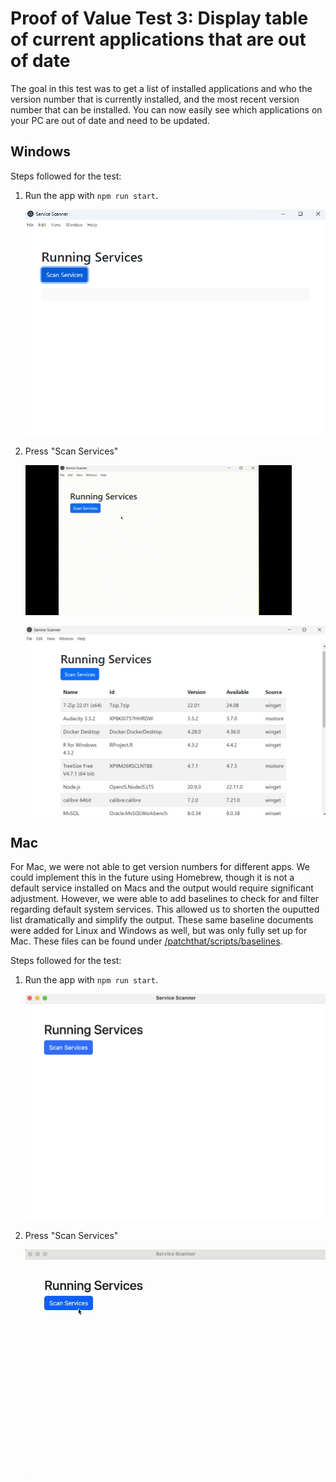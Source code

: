 # Proof of Value Test 3: Display table of current applications that are out of date

The goal in this test was to get a list of installed applications and who the version number that is currently installed, and the most recent version number that can be installed. You can now easily see which applications on your PC are out of date and need to be updated.

## Windows

Steps followed for the test:

1. Run the app with `npm run start`.

   ![Starting up the app on Windows](../../resources/docImages/PoVTest1-Windows-1.png)

2. Press "Scan Services"

   ![Running services scanner on Windows](../../resources/docImages/PoVTest3-Windows-1.gif)

   ![Services scanner results for Windows](../../resources/docImages/PoVTest3-WindowsPic.png)

## Mac

For Mac, we were not able to get version numbers for different apps. We could implement this in the future using Homebrew, though it is not a default service installed on Macs and the output would require significant adjustment. However, we were able to add baselines to check for and filter regarding default system services. This allowed us to shorten the ouputted list dramatically and simplify the output. These same baseline documents were added for Linux and Windows as well, but was only fully set up for Mac. These files can be found under [/patchthat/scripts/baselines](../../patchthat/scripts/baselines/).

Steps followed for the test:

1. Run the app with `npm run start`.

   ![Starting up the app on Mac](../../resources/docImages/PoVTest3-Mac-1.png)

2. Press "Scan Services"

   ![Running services scanner on Mac](../../resources/docImages/PoVTest3-Mac-2.gif)
